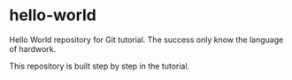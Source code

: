 # hello-world
Hello World repository for Git tutorial.
The success only know the language of hardwork.

This repository is built step by step in the tutorial.
